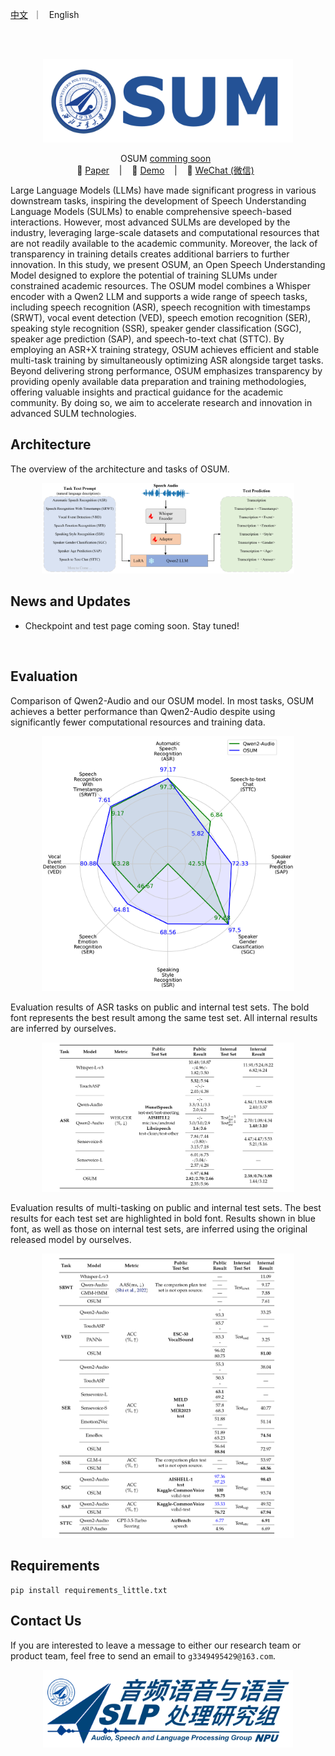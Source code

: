  <p align="left">
        <a href="README_CN.md">中文</a> &nbsp｜ &nbsp English&nbsp&nbsp
</p>
<br><br>
<p align="center">
    <img src="images/SUM.png" width="400"/>
<p>


<p align="center">
OSUM <a href=""> comming soon</a> </a>&nbsp
<br>
📑 <a href="">Paper</a> &nbsp&nbsp | &nbsp&nbsp 📑 <a href="https://aslp-lab.github.io/OSUM.github.io/">Demo</a> &nbsp&nbsp | &nbsp&nbsp 💬 <a href="images/wechat.png">WeChat (微信)</a>&nbsp&nbsp 
</p>

Large Language Models (LLMs) have made significant progress in various downstream
tasks, inspiring the development of Speech Understanding Language Models (SULMs) to
enable comprehensive speech-based interactions. However, most advanced SULMs are developed by the industry, leveraging large-scale datasets and computational resources that
are not readily available to the academic community. Moreover, the lack of transparency
in training details creates additional barriers to further innovation. In this study, we
present OSUM, an Open Speech Understanding Model designed to explore the potential
of training SLUMs under constrained academic resources. The OSUM model combines
a Whisper encoder with a Qwen2 LLM and supports a wide range of speech tasks, including speech recognition (ASR), speech recognition with timestamps (SRWT), vocal
event detection (VED), speech emotion recognition (SER), speaking style recognition
(SSR), speaker gender classification (SGC), speaker age prediction (SAP), and speech-to-text chat (STTC). By employing an ASR+X training strategy, OSUM achieves efficient
and stable multi-task training by simultaneously optimizing ASR alongside target tasks.
Beyond delivering strong performance, OSUM emphasizes transparency by providing
openly available data preparation and training methodologies, offering valuable insights
and practical guidance for the academic community. By doing so, we aim to accelerate
research and innovation in advanced SULM technologies.

## Architecture

The overview of the architecture and tasks of OSUM.

<p align="center">
    <img src="images/system.png" width="80%"/>
<p>

## News and Updates
* Checkpoint and test page coming soon. Stay tuned!


<br>

## Evaluation
 Comparison of Qwen2-Audio and our OSUM model. In most tasks, OSUM achieves a better
performance than Qwen2-Audio despite using significantly fewer computational resources and training data.
<p align="center">
    <img src="images/radar.png" width="80%"/>
<p>

Evaluation results of ASR tasks on public and internal test sets. The bold font represents the best
result among the same test set. All internal results are inferred by ourselves.
<p align="center">
    <img src="images/res_asr.png" width="80%"/>
<p>


Evaluation results of multi-tasking on public and internal test sets. The best results for each test set
are highlighted in bold font. Results shown in blue font, as well as those on internal test sets, are inferred
using the original released model by ourselves.
<p align="center">
    <img src="images/res_multi.png" width="80%"/>
<p>

<!--  We have provided **all** evaluation scripts to reproduce our results. Please refer to [eval_audio/EVALUATION.md](eval_audio/EVALUATION.md) for details.
  --> 


## Requirements
```
pip install requirements_little.txt
```
<!-- 
## Quickstart
## Demo
### Web UI

## Citation
 -->
## Contact Us

If you are interested to leave a message to either our research team or product team, feel free to send an email to `g3349495429@163.com`.

<p align="center">
    <img src="images/ASLP.jpg" width="400"/>
<p>
